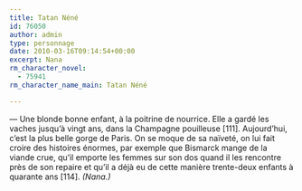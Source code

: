 ```yaml
---
title: Tatan Néné
id: 76050
author: admin
type: personnage
date: 2010-03-16T09:14:54+00:00
excerpt: Nana
rm_character_novel:
  - 75941
rm_character_name_main: Tatan Néné

---
```

— Une blonde bonne enfant, à la poitrine de nourrice. Elle a gardé les vaches jusqu&rsquo;à vingt ans, dans la Champagne pouilleuse [111]. Aujourd&rsquo;hui, c&rsquo;est la plus belle gorge de Paris. On se moque de sa naïveté, on lui fait croire des histoires énormes, par exemple que Bismarck mange de la viande crue, qu&rsquo;il emporte les femmes sur son dos quand il les rencontre près de son repaire et qu&rsquo;il a déjà eu de cette manière trente-deux enfants à quarante ans [114]. _(Nana.)_